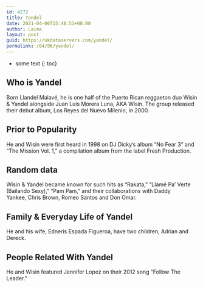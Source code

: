 ```yaml
---
id: 4272
title: Yandel
date: 2021-04-06T15:48:51+00:00
author: Laima
layout: post
guid: https://ukdataservers.com/yandel/
permalink: /04/06/yandel/
---
```


* some text
{: toc}


## Who is Yandel
                  
                  
                  
Born Llandel Malavé, he is one half of the Puerto Rican reggaeton duo Wisin & Yandel alongside Juan Luis Morera Luna, AKA Wisin. The group released their debut album, Los Reyes del Nuevo Milenio, in 2000. 
                  
              
            
              
            
                
                
                
## Prior to Popularity
                  
                  
                  
He and Wisin were first heard in 1998 on DJ Dicky&#8217;s album &#8220;No Fear 3&#8221; and &#8220;The Mission Vol. 1,&#8221; a compilation album from the label Fresh Production.
                  
              
            
              
            
                
                
                
## Random data
                  
                  
                  
Wisin & Yandel became known for such hits as &#8220;Rakata,&#8221; &#8220;Llamé Pa&#8217; Verte (Bailando Sexy),&#8221; &#8220;Pam Pam,&#8221; and their collaborations with Daddy Yankee, Chris Brown, Romeo Santos and Don Omar. 
                  
              
            
              
            
                
                
                
## Family & Everyday Life of Yandel
                  
                  
                  
He and his wife, Edneris Espada Figueroa, have two children, Adrian and Dereck.
                  
              
            
              
            
                
                
                
## People Related With Yandel
                  
                  
                  
He and Wisin featured Jennifer Lopez on their 2012 song &#8220;Follow The Leader.&#8221;
                  
              
            
              
            
                
              
            
              
              
            
            
              
            
          
          
          